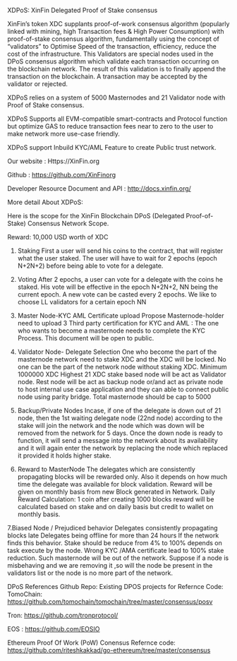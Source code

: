 XDPoS: XinFin Delegated Proof of Stake consensus

XinFin’s token XDC supplants proof-of-work consensus algorithm (popularly linked with mining, high Transaction fees & High Power Consumption) with proof-of-stake consensus algorithm, fundamentally using the concept of “validators” to Optimise Speed of the transaction, efficiency, reduce the cost of the infrastructure. This Validators are special nodes used in the DPoS consensus algorithm which validate each transaction occurring on the blockchain network. The result of this validation is to finally append the transaction on the blockchain. A transaction may be accepted by the validator or rejected. 

XDPoS relies on a system of 5000 Masternodes and 21 Validator node with Proof of Stake consensus.

XDPoS Supports all EVM-compatible smart-contracts and Protocol function but optimize GAS to reduce transaction fees near to zero to the user to make network more use-case friendly. 

XDPoS support Inbuild KYC/AML Feature to create Public trust network.

Our website : Https://XinFin.org

Github : https://github.com/XinFinorg 

Developer Resource Document and API : http://docs.xinfin.org/ 

More detail About XDPoS:

Here is the scope for the XinFin Blockchain DPoS (Delegated Proof-of-Stake) Consensus Network Scope.

Reward: 10,000 USD worth of XDC
1. Staking
First a user will send his coins to the contract, that will register what the user staked. The user will have to wait for 2 epochs (epoch N+2N+2) before being able to vote for a delegate.

2. Voting
After 2 epochs, a user can vote for a delegate with the coins he staked. His vote will be effective in the epoch N+2N+2, NN being the current epoch.
A new vote can be casted every 2 epochs.
We like to  choose LL validators for a certain epoch NN

3.  Master Node-KYC AML Certificate upload
Propose Masternode-holder need to upload 3 Third party certification for KYC and AML : The one who wants to become a masternode needs to complete the KYC Process. This document will be open to public.

4. Validator Node- Delegate Selection
One who become the part of the masternode network need to stake XDC and the XDC will be locked. No one can be the part of the network node without staking XDC. Minimum 1000000 XDC 
Highest 21 XDC stake based node will be act as Validator node. Rest node will be act as backup node or/and act as private node to host internal use case application and they can able to connect public node using parity bridge. Total masternode should be cap to 5000

5. Backup/Private Nodes
Incase, if one of the delegate is down out of 21 node, then the 1st waiting delegate node (22nd node) according to the stake will join the network and the node which was down will be removed from the network for 5 days.
Once the down node is ready to function, it will send a message into the network about its availability and it will again enter the network by replacing the node which replaced it provided it holds higher stake.

6. Reward to MasterNode
The delegates which are consistently propagating blocks will be rewarded only. Also it depends on how much time the delegate was available for block validation. Reward will be given on monthly basis from new Block generated in Network.
Daily Reward Calculation: 1 coin after creating 1000 blocks reward will be calculated based on stake and on daily basis but credit to wallet on monthly basis.

7.Biased Node / Prejudiced behavior
Delegates consistently propagating blocks late
Delegates being offline for more than 24 hours
If the network finds this behavior. Stake should be reduce from 4% to 100% depends on task execute by the node.
Wrong KYC /AMA certificate lead to 100% stake reduction. Such masternode will be out of the network.
Suppose if a node is misbehaving and we are removing it ,so will the node be present in the validators list or the node is no more part of the network.

DPoS References Github Repo:
Existing DPOS projects for Refernce Code:
TomoChain: https://github.com/tomochain/tomochain/tree/master/consensus/posv

Tron: https://github.com/tronprotocol/

EOS : https://github.com/EOSIO

Ethereum Proof Of Work (PoW) Conensus Refernce code: 
https://github.com/riteshkakkad/go-ethereum/tree/master/consensus

